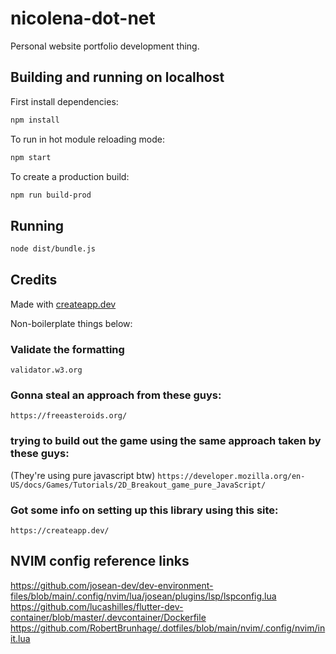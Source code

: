 # nicolena-dot-net

Personal website portfolio development thing.

## Building and running on localhost

First install dependencies:

```sh
npm install
```

To run in hot module reloading mode:

```sh
npm start
```

To create a production build:

```sh
npm run build-prod
```

## Running

```sh
node dist/bundle.js
```

## Credits

Made with [createapp.dev](https://createapp.dev/)  

Non-boilerplate things below:  

### Validate the formatting
`validator.w3.org`

### Gonna steal an approach from these guys:
`https://freeasteroids.org/`

### trying to build out the game using the same approach taken by these guys:  
(They're using pure javascript btw)
`https://developer.mozilla.org/en-US/docs/Games/Tutorials/2D_Breakout_game_pure_JavaScript/`

### Got some info on setting up this library using this site:
`https://createapp.dev/`

## NVIM config reference links
https://github.com/josean-dev/dev-environment-files/blob/main/.config/nvim/lua/josean/plugins/lsp/lspconfig.lua
https://github.com/lucashilles/flutter-dev-container/blob/master/.devcontainer/Dockerfile
https://github.com/RobertBrunhage/.dotfiles/blob/main/nvim/.config/nvim/init.lua
